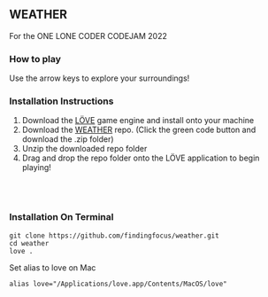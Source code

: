 ## WEATHER

For the ONE LONE CODER CODEJAM 2022
<br>

### **How to play**
Use the arrow keys to explore your surroundings!

### **Installation Instructions**

1.    Download the [LÖVE](https://love2d.org/) game engine and install onto your machine
2.    Download the [WEATHER](https://github.com/findingfocus/weather) repo. (Click the green code button and download the .zip folder)
3.    Unzip the downloaded repo folder
4.    Drag and drop the repo folder onto the LÖVE application to begin playing!
<br>
<br>

### Installation On Terminal
```
git clone https://github.com/findingfocus/weather.git
cd weather
love .
```
Set alias to love on Mac
```
alias love="/Applications/love.app/Contents/MacOS/love"
```
